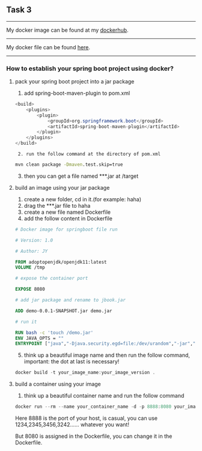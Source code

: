 ## Task 3

---

My docker image can be found at my [dockerhub](<https://cloud.docker.com/u/ketianya/repository/docker/ketianya/calculator>).

---

My docker file can be found [here](/Dockerfile). 

---



### How to establish your spring boot project using docker?

1. pack your spring boot project into a jar package

   1. add spring-boot-maven-plugin to pom.xml

   ~~~java
   <build>
       <plugins>
           <plugin>
               <groupId>org.springframework.boot</groupId>
               <artifactId>spring-boot-maven-plugin</artifactId>
           </plugin>
       </plugins>
   </build>
   ~~~

    	2. run the follow command at the directory of pom.xml

   ~~~cmd
   mvn clean package -Dmaven.test.skip=true
   ~~~

   3. then you can get a file named ***.jar at /target

2. build an image using your jar package

   1. create a new folder, cd in it.(for example: haha)
   2. drag the ***.jar file to haha
   3. create a new file named Dockerfile
   4. add the follow content in Dockerfile

   ~~~dockerfile
   # Docker image for springboot file run
   
   # Version: 1.0
   
   # Author: JY
   
   FROM adoptopenjdk/openjdk11:latest
   VOLUME /tmp
   
   # expose the container port
   
   EXPOSE 8080
   
   # add jar package and rename to jbook.jar
   
   ADD demo-0.0.1-SNAPSHOT.jar demo.jar
   
   # run it
   
   RUN bash -c 'touch /demo.jar'
   ENV JAVA_OPTS = ""
   ENTRYPOINT ["java","-Djava.security.egd=file:/dev/urandom","-jar","/demo.jar"
   ~~~

   5. think up a beautiful image name and then run the follow command, important: the dot at last is necessary!

   ~~~c
   docker build -t your_image_name:your_image_version .
   ~~~

3. build a container using your image

   1. think up a beautiful container name and run the follow command

   ~~~c
   docker run --rm --name your_container_name -d -p 8888:8080 your_image_name:your_image_version
   ~~~

   Here 8888 is the port of your host, is casual, you can use 1234,2345,3456,3242...... whatever you want!

   But 8080 is assigned in the Dockerfile, you can change it in the Dockerfile.

